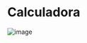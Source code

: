 # Calculadora


![image](https://user-images.githubusercontent.com/55067151/187473817-b7c7ac70-fb36-454f-bea4-7d92dbcf2f13.png)
